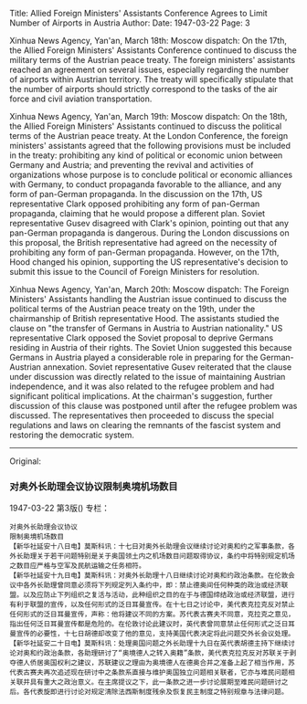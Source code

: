 Title: Allied Foreign Ministers' Assistants Conference Agrees to Limit Number of Airports in Austria
Author:
Date: 1947-03-22
Page: 3

Xinhua News Agency, Yan'an, March 18th: Moscow dispatch: On the 17th, the Allied Foreign Ministers' Assistants Conference continued to discuss the military terms of the Austrian peace treaty. The foreign ministers' assistants reached an agreement on several issues, especially regarding the number of airports within Austrian territory. The treaty will specifically stipulate that the number of airports should strictly correspond to the tasks of the air force and civil aviation transportation.

Xinhua News Agency, Yan'an, March 19th: Moscow dispatch: On the 18th, the Allied Foreign Ministers' Assistants continued to discuss the political terms of the Austrian peace treaty. At the London Conference, the foreign ministers' assistants agreed that the following provisions must be included in the treaty: prohibiting any kind of political or economic union between Germany and Austria; and preventing the revival and activities of organizations whose purpose is to conclude political or economic alliances with Germany, to conduct propaganda favorable to the alliance, and any form of pan-German propaganda. In the discussion on the 17th, US representative Clark opposed prohibiting any form of pan-German propaganda, claiming that he would propose a different plan. Soviet representative Gusev disagreed with Clark's opinion, pointing out that any pan-German propaganda is dangerous. During the London discussions on this proposal, the British representative had agreed on the necessity of prohibiting any form of pan-German propaganda. However, on the 17th, Hood changed his opinion, supporting the US representative's decision to submit this issue to the Council of Foreign Ministers for resolution.

Xinhua News Agency, Yan'an, March 20th: Moscow dispatch: The Foreign Ministers' Assistants handling the Austrian issue continued to discuss the political terms of the Austrian peace treaty on the 19th, under the chairmanship of British representative Hood. The assistants studied the clause on "the transfer of Germans in Austria to Austrian nationality." US representative Clark opposed the Soviet proposal to deprive Germans residing in Austria of their rights. The Soviet Union suggested this because Germans in Austria played a considerable role in preparing for the German-Austrian annexation. Soviet representative Gusev reiterated that the clause under discussion was directly related to the issue of maintaining Austrian independence, and it was also related to the refugee problem and had significant political implications. At the chairman's suggestion, further discussion of this clause was postponed until after the refugee problem was discussed. The representatives then proceeded to discuss the special regulations and laws on clearing the remnants of the fascist system and restoring the democratic system.



<hr /> 

Original: 


### 对奥外长助理会议协议限制奥境机场数目

1947-03-22
第3版()
专栏：

    对奥外长助理会议协议
    限制奥境机场数目
    【新华社延安十八日电】莫斯科讯：十七日对奥外长助理会议继续讨论对奥和约之军事条款，各外长助理关于若干问题特别是关于奥国领土内之机场数目问题取得协议，条约中将特别规定机场之数目应严格与空军及民航运输之任务相符。
    【新华社延安十九日电】莫斯科讯：对奥外长助理十八日继续讨论对奥和约政治条款。在伦敦会议中各外长助理曾同意必须将下列规定列入条约中，即：禁止德奥间任何种类的政治或经济联盟。以及应防止下列组织之复活与活动，此种组织之目的在于与德国缔结政治或经济联盟，进行有利于联盟的宣传，以及任何形式的泛日耳曼宣传。在十七日之讨论中，美代表克拉克反对禁止任何形式的泛日耳曼宣传，声称：他将建议不同的方案。苏代表古赛夫不同意，克拉克之意见，指出任何泛日耳曼宣传都是危险的。在伦敦讨论此建议时，英代表曾同意禁止任何形式之泛日耳曼宣传的必要性，十七日胡德却改变了他的意见，支持美国代表决定将此问题交外长会议处理。
    【新华社延安二十日电】莫斯科讯：处理奥国问题之外长助理十九日在英代表胡德主持下继续讨论对奥和约政治条款，各助理研讨了“奥境德人之转入奥籍”条款，美代表克拉克反对苏联关于剥夺德人侨居奥国权利之建议，苏联建议之理由为奥境德人在德奥合并之准备上起了相当作用，苏代表古赛夫再次追述现在研讨中之条款系直接与维护奥国独立问题相关联者，它亦与难民问题相关联并具有重大之政治意义。在主席提议之下，此一条款之进一步讨论展期至难民问题研讨之后。各代表旋即进行讨论对规定清除法西斯制度残余及恢复民主制度之特别规章与法律问题。
